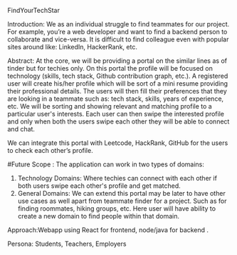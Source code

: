FindYourTechStar

Introduction: We as an individual struggle to find teammates for our project. For example, you’re a web developer and want to find a backend person to collaborate and vice-versa. It is difficult to find colleague even with popular sites around like: LinkedIn, HackerRank, etc.

Abstract: At the core, we will be providing a portal on the similar lines as of tinder but for techies only. On this portal the profile will be focused on technology (skills, tech stack, Github contribution graph, etc.). A registered user will create his/her profile which will be sort of a mini resume providing their professional details. The users will then fill their preferences that they are looking in a teammate such as: tech stack, skills, years of experience, etc.
We will be sorting and showing relevant and matching profile to a particular user's interests. Each user can then swipe the interested profile and only when both the users swipe each other they will be able to connect and chat.

We can integrate this portal with Leetcode, HackRank, GitHub for the users to check each other’s profile.

#Future Scope :
The application can work in two types of domains:
1. Technology Domains: Where techies can connect with each other if both users swipe each other's profile and get matched.
2. General Domains: We can extend this portal may be later to have other use cases as well apart from teammate finder for a project. Such as for finding roommates, hiking groups, etc. Here user will have ability to create a new domain to find people within that domain.

Approach:Webapp using React for frontend, node/java for backend .

Persona: Students, Teachers, Employers

